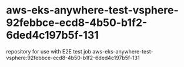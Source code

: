# aws-eks-anywhere-test-vsphere-92febbce-ecd8-4b50-b1f2-6ded4c197b5f-131
repository for use with E2E test job aws-eks-anywhere-test-vsphere:92febbce-ecd8-4b50-b1f2-6ded4c197b5f-131
